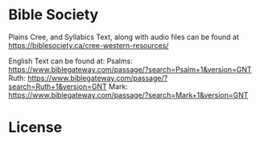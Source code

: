 # Bible Society

Plains Cree, and Syllabics Text, along with audio files can be found at https://biblesociety.ca/cree-western-resources/

English Text can be found at:
    Psalms: https://www.biblegateway.com/passage/?search=Psalm+1&version=GNT 
    Ruth: https://www.biblegateway.com/passage/?search=Ruth+1&version=GNT 
    Mark: https://www.biblegateway.com/passage/?search=Mark+1&version=GNT  

# License
